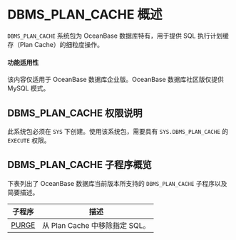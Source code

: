 DBMS_PLAN_CACHE 概述 
=======================================
`DBMS_PLAN_CACHE` 系统包为 OceanBase 数据库特有，用于提供 SQL 执行计划缓存（Plan Cache）的细粒度操作。

  <main id="notice" >
    <h4>功能适用性</h4>
    <p>该内容仅适用于 OceanBase 数据库企业版。OceanBase 数据库社区版仅提供 MySQL 模式。</p>
  </main>

DBMS_PLAN_CACHE 权限说明
-----------------------------------------

此系统包必须在 `SYS` 下创建。使用该系统包，需要具有 `SYS.DBMS_PLAN_CACHE` 的 `EXECUTE` 权限。

DBMS_PLAN_CACHE 子程序概览 
------------------------------------------

下表列出了 OceanBase 数据库当前版本所支持的 `DBMS_PLAN_CACHE` 子程序以及简要描述。


|                       **子程序**                        |         **描述**          |
|------------------------------------------------------|-------------------------|
| [PURGE](../12500.dbms-plan-cache-oracle/200.purge-oracle.md) | 从 Plan Cache 中移除指定 SQL。 |


